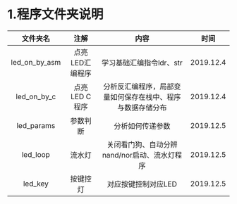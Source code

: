 # 1.程序文件夹说明
| 文件夹名 | 注解 | 内容 | 时间 |
| :---: | :---: | :---: |  :---: |
| led_on_by_asm | 点亮LED汇编程序 | 学习基础汇编指令ldr、str | 2019.12.4 |
| led_on_by_c | 点亮LED C程序| 分析反汇编程序，局部变量如何保存在栈中、程序与数据存储分布 | 2019.12.4 |
| led_params | 参数判断 | 分析如何传递参数 | 2019.12.5 |
| led_loop | 流水灯 | 关闭看门狗、自动分辨nand/nor启动、流水灯程序 | 2019.12.5 |
| led_key | 按键控灯 | 对应按键控制对应LED | 2019.12.5 |